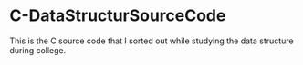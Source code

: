 # C-DataStructurSourceCode
This is the C source code that I sorted out while studying the data structure during college.
